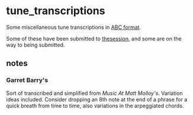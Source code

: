 tune_transcriptions
===================

Some miscellaneous tune transcriptions in [ABC format][abc].

  [abc]: http://abcnotation.com/

Some of these have been submitted to [thesession](http://thesession.org/), and
some are on the way to being submitted.


## notes

### Garret Barry's 

Sort of transcribed and simplified from *Music At Matt Molloy's*. Variation
ideas included. Consider dropping an 8th note at the end of a phrase for a
quick breath from time to time, also variations in the arpeggiated chords.
